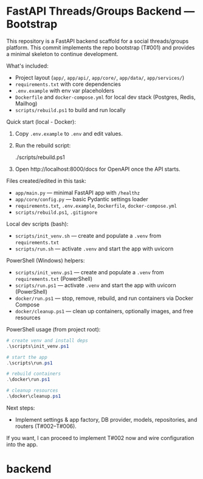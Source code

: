 # FastAPI Threads/Groups Backend — Bootstrap

This repository is a FastAPI backend scaffold for a social threads/groups platform. This commit implements the repo bootstrap (T#001) and provides a minimal skeleton to continue development.

What's included:
- Project layout (`app/`, `app/api/`, `app/core/`, `app/data/`, `app/services/`)
- `requirements.txt` with core dependencies
- `.env.example` with env var placeholders
- `Dockerfile` and `docker-compose.yml` for local dev stack (Postgres, Redis, Mailhog)
- `scripts/rebuild.ps1` to build and run locally

Quick start (local - Docker):

1. Copy `.env.example` to `.env` and edit values.
2. Run the rebuild script:

	./scripts/rebuild.ps1

3. Open http://localhost:8000/docs for OpenAPI once the API starts.

Files created/edited in this task:
- `app/main.py` — minimal FastAPI app with `/healthz`
- `app/core/config.py` — basic Pydantic settings loader
- `requirements.txt`, `.env.example`, `Dockerfile`, `docker-compose.yml`
- `scripts/rebuild.ps1`, `.gitignore`

Local dev scripts (bash):
- `scripts/init_venv.sh` — create and populate a `.venv` from `requirements.txt`
- `scripts/run.sh` — activate `.venv` and start the app with uvicorn

PowerShell (Windows) helpers:
- `scripts/init_venv.ps1` — create and populate a `.venv` from `requirements.txt` (PowerShell)
- `scripts/run.ps1` — activate `.venv` and start the app with uvicorn (PowerShell)
- `docker/run.ps1` — stop, remove, rebuild, and run containers via Docker Compose
- `docker/cleanup.ps1` — clean up containers, optionally images, and free resources

PowerShell usage (from project root):

```powershell
# create venv and install deps
.\scripts\init_venv.ps1

# start the app
.\scripts\run.ps1

# rebuild containers
.\docker\run.ps1

# cleanup resources
.\docker\cleanup.ps1
```
Next steps:
- Implement settings & app factory, DB provider, models, repositories, and routers (T#002–T#006).

If you want, I can proceed to implement T#002 now and wire configuration into the app.
# backend